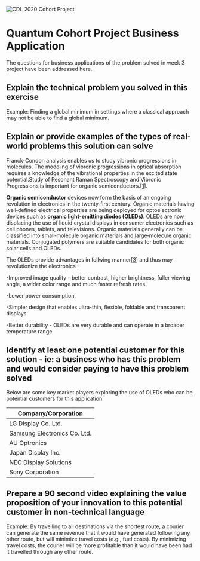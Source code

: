 ![CDL 2020 Cohort Project](../figures/CDL_logo.jpg)
# Quantum Cohort Project Business Application

The questions for business applications of the problem solved in week 3 project have been addressed here.

## Explain the technical problem you solved in this exercise

Example: Finding a global minimum in settings where a classical approach may not be able to find a global minimum.

## Explain or provide examples of the types of real-world problems this solution can solve

Franck-Condon analysis enables us to study vibronic progressions in molecules. The modeling of vibronic progressions in optical absorption requires a knowledge of the vibrational properties in the excited state potential.Study of Resonant Raman Spectroscopy and Vibronic Progressions is important for organic semiconductors.[[1]](https://doi.org/10.1016/B0-12-369401-9/00658-6).

**Organic semiconductor** devices now form the basis of an ongoing revolution in electronics in the twenty‐first century. Organic materials having well‐defined electrical properties are being deployed for optoelectronic devices such as **organic light‐emitting diodes (OLEDs)**. OLEDs are now displacing the use of liquid crystal displays in consumer electronics such as cell phones, tablets, and televisions. Organic materials generally can be classified into small‐molecule organic materials and large‐molecule organic materials. Conjugated polymers are suitable candidates for both organic solar cells and OLEDs.

The OLEDs provide advantages in follwing manner[[3]](https://www.oled-info.com/oled-introduction#:~:text=An%20OLED%20display%20have%20the,flexible%2C%20foldable%20and%20transparent%20displays) and thus may revolutionize the electronics :

-Improved image quality - better contrast, higher brightness, fuller viewing angle, a wider color range and much faster refresh rates.

-Lower power consumption.

-Simpler design that enables ultra-thin, flexible, foldable and transparent displays

-Better durability - OLEDs are very durable and can operate in a broader temperature range




## Identify at least one potential customer for this solution - ie: a business who has this problem and would consider paying to have this problem solved
Below are some key market players exploring the use of OLEDs who can be potential customers for this application:

| Company/Corporation |  
|-|
| LG Display Co. Ltd. | 
| Samsung Electronics Co. Ltd. |
| AU Optronics | x |  
| Japan Display Inc. | x | 
| NEC Display Solutions | x | 
| Sony Corporation | x |  


## Prepare a 90 second video explaining the value proposition of your innovation to this potential customer in non-technical language

Example: By travelling to all destinations via the shortest route, a courier can generate the same revenue that it would have generated following any other route, but will minimize travel costs (e.g., fuel costs). By minimizing travel costs, the courier will be more profitable than it would have been had it travelled through any other route.
